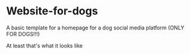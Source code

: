 # Website-for-dogs
A basic template for a homepage for a dog social media platform (ONLY FOR DOGS!!!)

At least that's what it looks like
